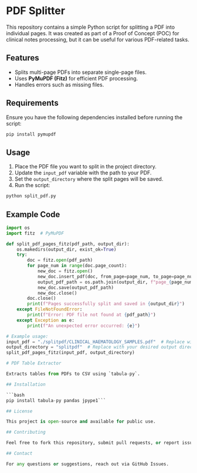 # PDF Splitter

This repository contains a simple Python script for splitting a PDF into individual pages. It was created as part of a Proof of Concept (POC) for clinical notes processing, but it can be useful for various PDF-related tasks.

## Features

- Splits multi-page PDFs into separate single-page files.
- Uses **PyMuPDF (Fitz)** for efficient PDF processing.
- Handles errors such as missing files.

## Requirements

Ensure you have the following dependencies installed before running the script:

```bash
pip install pymupdf
```

## Usage

1. Place the PDF file you want to split in the project directory.
2. Update the `input_pdf` variable with the path to your PDF.
3. Set the `output_directory` where the split pages will be saved.
4. Run the script:

```bash
python split_pdf.py
```

## Example Code

```python
import os
import fitz  # PyMuPDF

def split_pdf_pages_fitz(pdf_path, output_dir):
    os.makedirs(output_dir, exist_ok=True)
    try:
        doc = fitz.open(pdf_path)
        for page_num in range(doc.page_count):
            new_doc = fitz.open()
            new_doc.insert_pdf(doc, from_page=page_num, to_page=page_num)
            output_pdf_path = os.path.join(output_dir, f"page_{page_num + 1}.pdf")
            new_doc.save(output_pdf_path)
            new_doc.close()
        doc.close()
        print(f"Pages successfully split and saved in {output_dir}")
    except FileNotFoundError:
        print(f"Error: PDF file not found at {pdf_path}")
    except Exception as e:
        print(f"An unexpected error occurred: {e}")

# Example usage:
input_pdf = "./splitpdf/CLINICAL_HAEMATOLOGY_SAMPLES.pdf"  # Replace with your PDF file path
output_directory = "splitpdf"  # Replace with your desired output directory
split_pdf_pages_fitz(input_pdf, output_directory)

# PDF Table Extractor

Extracts tables from PDFs to CSV using `tabula-py`.

## Installation

```bash
pip install tabula-py pandas jpype1```

## License

This project is open-source and available for public use.

## Contributing

Feel free to fork this repository, submit pull requests, or report issues!

## Contact

For any questions or suggestions, reach out via GitHub Issues.

